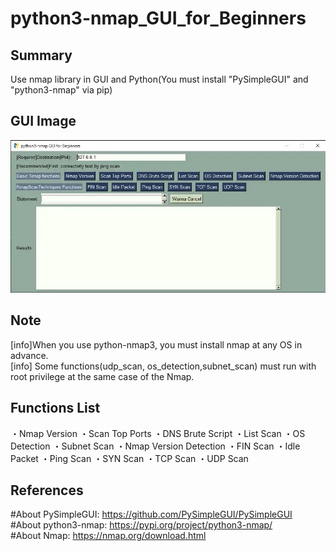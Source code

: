 # python3-nmap_GUI_for_Beginners
## Summary
Use nmap library in GUI and Python(You must install "PySimpleGUI" and "python3-nmap" via pip)  

## GUI Image
![GUI_IMAGE](GUI_IMAGE.webp)

## Note
[info]When you use python-nmap3, you must install nmap at any OS in advance.  
[info] Some functions(udp_scan, os_detection,subnet_scan) must run with root privilege at the same case of the Nmap.

## Functions List
・Nmap Version
・Scan Top Ports
・DNS Brute Script
・List Scan
・OS Detection
・Subnet Scan
・Nmap Version Detection
・FIN Scan
・Idle Packet
・Ping Scan
・SYN Scan
・TCP Scan
・UDP Scan

## References
#About PySimpleGUI: https://github.com/PySimpleGUI/PySimpleGUI  
#About python3-nmap: https://pypi.org/project/python3-nmap/  
#About Nmap: https://nmap.org/download.html  
